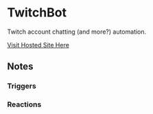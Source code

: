 # TwitchBot

Twitch account chatting (and more?) automation.

[Visit Hosted Site Here](https://valen-h.github.io/TwitchBot/TwitchBot.html "GitHub Pages")

## Notes

### Triggers

### Reactions
